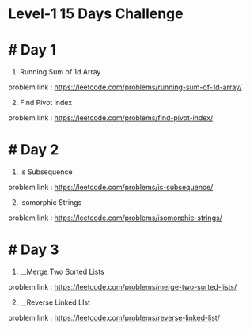 # Level-1   15 Days Challenge

# # Day 1

1. Running Sum of 1d Array

  problem link : https://leetcode.com/problems/running-sum-of-1d-array/

2. Find Pivot index

  problem link : https://leetcode.com/problems/find-pivot-index/

# # Day 2

1. Is Subsequence

  problem link : https://leetcode.com/problems/is-subsequence/

2. Isomorphic Strings

  problem link : https://leetcode.com/problems/isomorphic-strings/
  
# #  Day 3
 
 1.  __Merge Two Sorted Lists
 
 problem link : https://leetcode.com/problems/merge-two-sorted-lists/
 
 2.   __Reverse Linked LIst
 
 problem link : https://leetcode.com/problems/reverse-linked-list/
